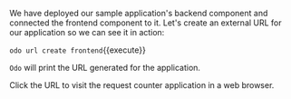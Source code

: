 We have deployed our sample application's backend component and connected the frontend component to it. Let's create an external URL for our application so we can see it in action:

`odo url create frontend`{{execute}}

`Odo` will print the URL generated for the application. 

Click the URL to visit the request counter application in a web browser.
